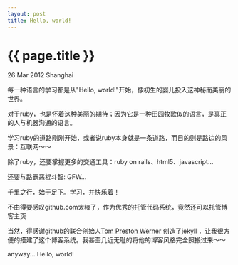 ```yaml
---
layout: post
title: Hello, world!
---
```


{{ page.title }}
================

<p class="meta">26 Mar 2012 Shanghai </p>


每一种语言的学习都是从"Hello, world!"开始，像初生的婴儿投入这神秘而美丽的世界。

对于ruby，也是怀着这种美丽的期待；因为它是一种田园牧歌似的语言，是真正的人与机器沟通的语言。

学习ruby的道路刚刚开始，或者说ruby本身就是一条道路，而目的则是路边的风景：互联网～～

除了ruby，还要掌握更多的交通工具：ruby on rails、html5、javascript...

还要与路霸恶棍斗智: GFW...

千里之行，始于足下。学习，并快乐着！

不由得要感叹github.com太棒了，作为优秀的托管代码系统，竟然还可以托管博客主页

当然，得感谢github的联合创始人[Tom Preston Werner](http://tom.preston-werner.com/) 创造了[jekyll](https://github.com/mojombo/jekyll) ，让我很方便的搭建了这个博客系统。我甚至几近无耻的将他的博客风格完全照搬过来～～

anyway... Hello, world!
